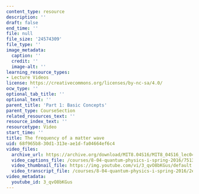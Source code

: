 ```yaml
---
content_type: resource
description: ''
draft: false
end_time: ''
file: null
file_size: '24574309'
file_type: ''
image_metadata:
  caption: ''
  credit: ''
  image-alt: ''
learning_resource_types:
- Lecture Videos
license: https://creativecommons.org/licenses/by-nc-sa/4.0/
ocw_type: ''
optional_tab_title: ''
optional_text: ''
parent_title: 'Part 1: Basic Concepts'
parent_type: CourseSection
related_resources_text: ''
resource_index_text: ''
resourcetype: Video
start_time: ''
title: The frequency of a matter wave
uid: 68f965b8-30d1-313e-ae1d-fa04664ef6c4
video_files:
  archive_url: https://archive.org/download/MIT8.04S16/MIT8_04S16_lec04_s3_300k.mp4
  video_captions_file: /courses/8-04-quantum-physics-i-spring-2016/75136b9dceac5446a8576a339d5834ac_3_qvO8bKGus.vtt
  video_thumbnail_file: https://img.youtube.com/vi/3_qvO8bKGus/default.jpg
  video_transcript_file: /courses/8-04-quantum-physics-i-spring-2016/2e686ab8dd8e38a7d9b15de2d8c4a207_3_qvO8bKGus.pdf
video_metadata:
  youtube_id: 3_qvO8bKGus
---
```

